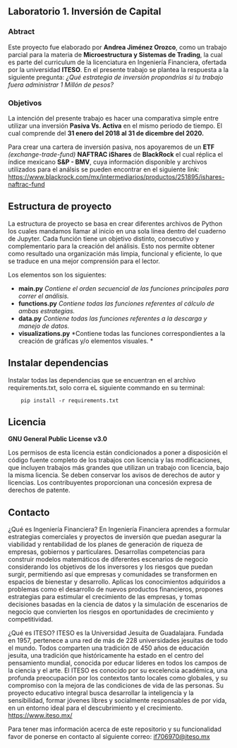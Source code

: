 ## Laboratorio 1. Inversión de Capital

### Abtract

Este proyecto fue elaborado por **Andrea Jiménez Orozco**, como un trabajo parcial para la materia de **Microestructura y Sistemas de Trading**, la cual es parte del curriculum de la licenciatura en Ingeniería Financiera, ofertada por la universidad **ITESO**. En el presente trabajo se plantea la respuesta a la siguiente pregunta: *¿Qué estrategia de inversión propondrías si tu trabajo fuera administrar 1 Millón de pesos?*

### Objetivos

La intención del presente trabajo es hacer una comparativa simple entre utilizar una inversión **Pasiva Vs. Activa** en el mismo periodo de tiempo. El cual comprende del **31 enero del 2018 al 31 de dicembre del 2020.**

Para crear una cartera de inversión pasiva, nos apoyaremos de un **ETF** *(exchange-trade-fund)* **NAFTRAC iShares** de **BlackRock** el cual réplica el índice mexicano **S&P - BMV**, cuya información disponible y archivos utilizados para el análsis se pueden encontrar en el siguiente link: https://www.blackrock.com/mx/intermediarios/productos/251895/ishares-naftrac-fund

## Estructura de proyecto

La estructura de proyecto se basa en crear diferentes archivos de Python los cuales mandamos llamar al inicio en una sola línea dentro del cuaderno de Jupyter. Cada función tiene un objetivo distinto, consecutivo y complementario para la creación del análisis. Esto nos permite obtener como resultado una organización más limpia, funcional y eficiente, lo que se traduce en una mejor comprensión para el lector.

Los elementos son los siguientes:

- **main.py**
  *Contiene el orden secuencial de las funciones principales para correr el análisis.*
- **functions.py**
  *Contiene todas las funciones referentes al cálculo de ambas estrategias.*
- **data.py**
  *Contiene todas las funciones referentes a la descarga y manejo de datos.*
- **visualizations.py**
  *Contiene todas las funciones correspondientes a la creación de gráficas y/o elementos visuales. *

## Instalar dependencias

Instalar todas las dependencias que se encuentran en el archivo requirements.txt, solo corra eL siguiente commando en su terminal:

        pip install -r requirements.txt
   
## Licencia
**GNU General Public License v3.0**

Los permisos de esta licencia están condicionados a poner a disposición el código fuente completo de los trabajos con licencia y las modificaciones, que incluyen trabajos más grandes que utilizan un trabajo con licencia, bajo la misma licencia. Se deben conservar los avisos de derechos de autor y licencias. Los contribuyentes proporcionan una concesión expresa de derechos de patente.

## Contacto

¿Qué es Ingeniería Financiera? En Ingeniería Financiera aprendes a formular estrategias comerciales y proyectos de inversión que puedan asegurar la viabilidad y rentabilidad de los planes de generación de riqueza de empresas, gobiernos y particulares. Desarrollas competencias para construir modelos matemáticos de diferentes escenarios de negocio considerando los objetivos de los inversores y los riesgos que puedan surgir, permitiendo así que empresas y comunidades se transformen en espacios de bienestar y desarrollo. Aplicas los conocimientos adquiridos a problemas como el desarrollo de nuevos productos financieros, propones estrategias para estimular el crecimiento de las empresas, y tomas decisiones basadas en la ciencia de datos y la simulación de escenarios de negocio que convierten los riesgos en oportunidades de crecimiento y competitividad.

¿Qué es ITESO? ITESO es la Universidad Jesuita de Guadalajara. Fundada en 1957, pertenece a una red de más de 228 universidades jesuitas de todo el mundo. Todos comparten una tradición de 450 años de educación jesuita, una tradición que históricamente ha estado en el centro del pensamiento mundial, conocida por educar líderes en todos los campos de la ciencia y el arte. El ITESO es conocido por su excelencia académica, una profunda preocupación por los contextos tanto locales como globales, y su compromiso con la mejora de las condiciones de vida de las personas. Su proyecto educativo integral busca desarrollar la inteligencia y la sensibilidad, formar jóvenes libres y socialmente responsables de por vida, en un entorno ideal para el descubrimiento y el crecimiento. https://www.iteso.mx/

Para tener mas información acerca de este repositorio y su funcionalidad favor de ponerse en contacto al siguiente correo: if706970@iteso.mx
